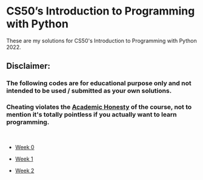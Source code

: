 # CS50’s Introduction to Programming with Python

These are my solutions for CS50's Introduction to Programming with Python 2022.

## Disclaimer:

### The following codes are for educational purpose only and not intended to be used / submitted as your own solutions.
### **Cheating violates the [Academic Honesty](https://cs50.harvard.edu/python/2022/honesty/) of the course, not to mention it's totally pointless if you actually want to learn programming.**

<br/>

- [Week 0](https://github.com/Sajith-Madhusankha/CS50p-Problem-Sets/tree/main/Week%200)

- [Week 1](https://github.com/Sajith-Madhusankha/CS50p-Problem-Sets/tree/main/Week%201)

- [Week 2](https://github.com/Sajith-Madhusankha/CS50p-Problem-Sets/tree/main/Week%202)
